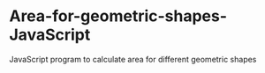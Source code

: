 # Area-for-geometric-shapes-JavaScript
JavaScript program to calculate area for different geometric shapes
